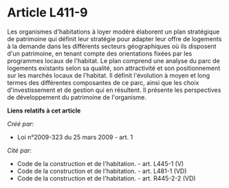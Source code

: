 # Article L411-9

Les organismes d'habitations à loyer modéré élaborent un plan stratégique de patrimoine qui définit leur stratégie pour
adapter leur offre de logements à la demande dans les différents secteurs géographiques où ils disposent d'un patrimoine, en
tenant compte des orientations fixées par les programmes locaux de l'habitat. Le plan comprend une analyse du parc de
logements existants selon sa qualité, son attractivité et son positionnement sur les marchés locaux de l'habitat. Il définit
l'évolution à moyen et long termes des différentes composantes de ce parc, ainsi que les choix d'investissement et de gestion
qui en résultent. Il présente les perspectives de développement du patrimoine de l'organisme.

**Liens relatifs à cet article**

_Créé par_:

  - Loi n°2009-323 du 25 mars 2009 - art. 1

_Cité par_:

  - Code de la construction et de l'habitation. - art. L445-1 (V)
  - Code de la construction et de l'habitation. - art. L481-1 (VD)
  - Code de la construction et de l'habitation. - art. R445-2-2 (VD)
